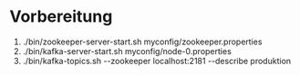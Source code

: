 # Vorbereitung

1. ./bin/zookeeper-server-start.sh myconfig/zookeeper.properties 
1. ./bin/kafka-server-start.sh myconfig/node-0.properties 
1. ./bin/kafka-topics.sh  --zookeeper localhost:2181 --describe produktion

